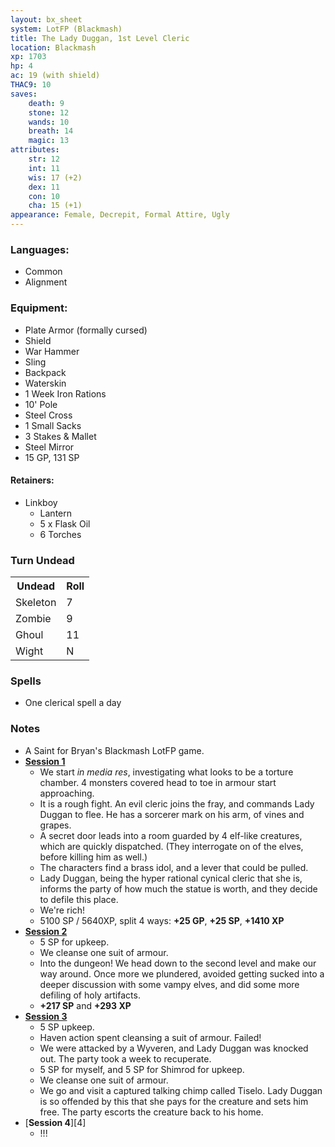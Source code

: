 ```yaml
---
layout: bx_sheet
system: LotFP (Blackmash)
title: The Lady Duggan, 1st Level Cleric
location: Blackmash
xp: 1703
hp: 4
ac: 19 (with shield)
THAC9: 10
saves:
    death: 9
    stone: 12
    wands: 10
    breath: 14
    magic: 13
attributes:
    str: 12
    int: 11
    wis: 17 (+2)
    dex: 11
    con: 10
    cha: 15 (+1)
appearance: Female, Decrepit, Formal Attire, Ugly
---
```


### Languages: 
 
* Common
* Alignment


### Equipment:

* Plate Armor (formally cursed)
* Shield
* War Hammer
* Sling
* Backpack
* Waterskin
* 1 Week Iron Rations
* 10' Pole
* Steel Cross
* 1 Small Sacks
* 3 Stakes & Mallet
* Steel Mirror
* 15 GP, 131 SP

#### Retainers: 

* Linkboy
    * Lantern
    * 5 x Flask Oil
    * 6 Torches


### Turn Undead

<table class="skills">
<tr>
  <th>Undead</th><th>Roll</th>
</tr>

<tr>
  <td>Skeleton</td><td>7</td>
</tr>

<tr>
  <td>Zombie</td><td>9</td>
</tr>

<tr>
  <td>Ghoul</td><td>11</td>
</tr>

<tr>
  <td>Wight</td><td>N</td>
</tr>
</table>


### Spells

* One clerical spell a day

### Notes

* A Saint for Bryan's Blackmash LotFP game.
* [**Session 1**][1] 
  * We start *in media res*, investigating what looks to be a torture chamber. 4 monsters covered head to toe in armour start approaching.
  * It is a rough fight. An evil cleric joins the fray, and commands Lady Duggan to flee. He has a sorcerer mark on his arm, of vines and grapes.
  * A secret door leads into a room guarded by 4 elf-like creatures, which are quickly dispatched. (They interrogate on of the elves, before killing him as well.)
  * The characters find a brass idol, and a lever that could be pulled.
  * Lady Duggan, being the hyper rational cynical cleric that she is, informs the party of how much the statue is worth, and they decide to defile this place.
  * We're rich!
  * 5100 SP / 5640XP, split 4 ways: **+25 GP**, **+25 SP**, **+1410 XP**
* [**Session 2**][2]
  * 5 SP for upkeep.
  * We cleanse one suit of armour.
  * Into the dungeon! We head down to the second level and make our way around. Once more we plundered, avoided getting sucked into a deeper discussion with some vampy elves, and did some more defiling of holy artifacts.
  * **+217 SP** and **+293 XP**
* [**Session 3**][3]
  * 5 SP upkeep.
  * Haven action spent cleansing a suit of armour. Failed!
  * We were attacked by a Wyveren, and Lady Duggan was knocked out. The party took a week to recuperate.
  * 5 SP for myself, and 5 SP for Shimrod for upkeep.
  * We cleanse one suit of armour.
  * We go and visit a captured talking chimp called Tiselo. Lady Duggan is so offended by this that she pays for the creature and sets him free. The party escorts the creature back to his home.
* [**Session 4**][4]
  * !!!
 
  

[1]: https://plus.google.com/+BryanMullins/posts/gABMyswAyr7
[2]: https://plus.google.com/+BryanMullins/posts/1JciyMqcMhM
[3]: https://plus.google.com/+BryanMullins/posts/5jsXHJbS3or